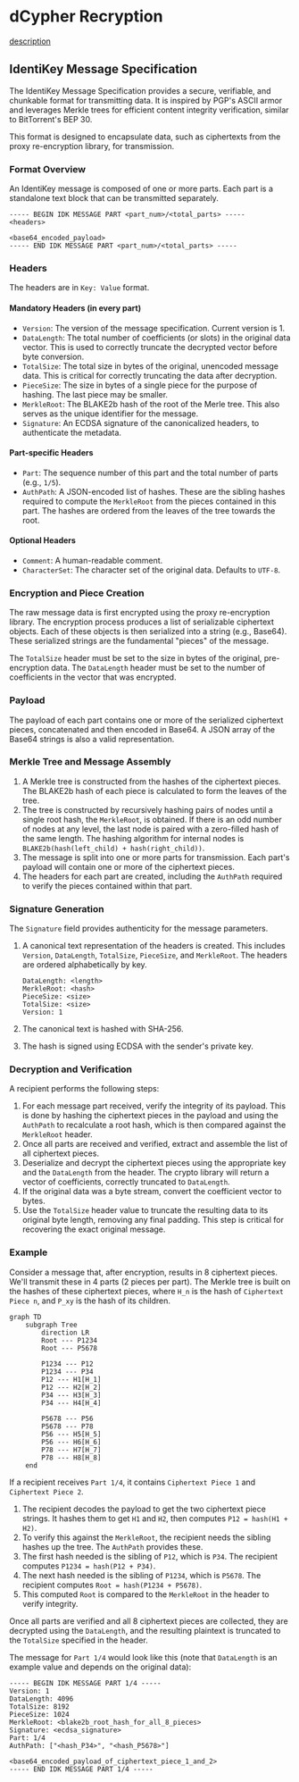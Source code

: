 # dCypher Recryption

[description](https://identikey.io/recryption)

## IdentiKey Message Specification

The IdentiKey Message Specification provides a secure, verifiable, and chunkable format for transmitting data. It is inspired by PGP's ASCII armor and leverages Merkle trees for efficient content integrity verification, similar to BitTorrent's BEP 30.

This format is designed to encapsulate data, such as ciphertexts from the proxy re-encryption library, for transmission.

### Format Overview

An IdentiKey message is composed of one or more parts. Each part is a standalone text block that can be transmitted separately.

```text
----- BEGIN IDK MESSAGE PART <part_num>/<total_parts> -----
<headers>

<base64_encoded_payload>
----- END IDK MESSAGE PART <part_num>/<total_parts> -----
```

### Headers

The headers are in `Key: Value` format.

#### Mandatory Headers (in every part)

* `Version`: The version of the message specification. Current version is 1.
* `DataLength`: The total number of coefficients (or slots) in the original data vector. This is used to correctly truncate the decrypted vector before byte conversion.
* `TotalSize`: The total size in bytes of the original, unencoded message data. This is critical for correctly truncating the data after decryption.
* `PieceSize`: The size in bytes of a single piece for the purpose of hashing. The last piece may be smaller.
* `MerkleRoot`: The BLAKE2b hash of the root of the Merle tree. This also serves as the unique identifier for the message.
* `Signature`: An ECDSA signature of the canonicalized headers, to authenticate the metadata.

#### Part-specific Headers

* `Part`: The sequence number of this part and the total number of parts (e.g., `1/5`).
* `AuthPath`: A JSON-encoded list of hashes. These are the sibling hashes required to compute the `MerkleRoot` from the pieces contained in this part. The hashes are ordered from the leaves of the tree towards the root.

#### Optional Headers

* `Comment`: A human-readable comment.
* `CharacterSet`: The character set of the original data. Defaults to `UTF-8`.

### Encryption and Piece Creation

The raw message data is first encrypted using the proxy re-encryption library. The encryption process produces a list of serializable ciphertext objects. Each of these objects is then serialized into a string (e.g., Base64). These serialized strings are the fundamental "pieces" of the message.

The `TotalSize` header must be set to the size in bytes of the original, pre-encryption data. The `DataLength` header must be set to the number of coefficients in the vector that was encrypted.

### Payload

The payload of each part contains one or more of the serialized ciphertext pieces, concatenated and then encoded in Base64. A JSON array of the Base64 strings is also a valid representation.

### Merkle Tree and Message Assembly

1. A Merkle tree is constructed from the hashes of the ciphertext pieces. The BLAKE2b hash of each piece is calculated to form the leaves of the tree.
2. The tree is constructed by recursively hashing pairs of nodes until a single root hash, the `MerkleRoot`, is obtained. If there is an odd number of nodes at any level, the last node is paired with a zero-filled hash of the same length. The hashing algorithm for internal nodes is `BLAKE2b(hash(left_child) + hash(right_child))`.
3. The message is split into one or more parts for transmission. Each part's payload will contain one or more of the ciphertext pieces.
4. The headers for each part are created, including the `AuthPath` required to verify the pieces contained within that part.

### Signature Generation

The `Signature` field provides authenticity for the message parameters.

1. A canonical text representation of the headers is created. This includes `Version`, `DataLength`, `TotalSize`, `PieceSize`, and `MerkleRoot`. The headers are ordered alphabetically by key.

    ```
    DataLength: <length>
    MerkleRoot: <hash>
    PieceSize: <size>
    TotalSize: <size>
    Version: 1
    ```

2. The canonical text is hashed with SHA-256.
3. The hash is signed using ECDSA with the sender's private key.

### Decryption and Verification

A recipient performs the following steps:

1. For each message part received, verify the integrity of its payload. This is done by hashing the ciphertext pieces in the payload and using the `AuthPath` to recalculate a root hash, which is then compared against the `MerkleRoot` header.
2. Once all parts are received and verified, extract and assemble the list of all ciphertext pieces.
3. Deserialize and decrypt the ciphertext pieces using the appropriate key and the `DataLength` from the header. The crypto library will return a vector of coefficients, correctly truncated to `DataLength`.
4. If the original data was a byte stream, convert the coefficient vector to bytes.
5. Use the `TotalSize` header value to truncate the resulting data to its original byte length, removing any final padding. This step is critical for recovering the exact original message.

### Example

Consider a message that, after encryption, results in 8 ciphertext pieces. We'll transmit these in 4 parts (2 pieces per part). The Merkle tree is built on the hashes of these ciphertext pieces, where `H_n` is the hash of `Ciphertext Piece n`, and `P_xy` is the hash of its children.

```mermaid
graph TD
    subgraph Tree
        direction LR
        Root --- P1234
        Root --- P5678

        P1234 --- P12
        P1234 --- P34
        P12 --- H1[H_1]
        P12 --- H2[H_2]
        P34 --- H3[H_3]
        P34 --- H4[H_4]

        P5678 --- P56
        P5678 --- P78
        P56 --- H5[H_5]
        P56 --- H6[H_6]
        P78 --- H7[H_7]
        P78 --- H8[H_8]
    end
```

If a recipient receives `Part 1/4`, it contains `Ciphertext Piece 1` and `Ciphertext Piece 2`.

1. The recipient decodes the payload to get the two ciphertext piece strings. It hashes them to get `H1` and `H2`, then computes `P12 = hash(H1 + H2)`.
2. To verify this against the `MerkleRoot`, the recipient needs the sibling hashes up the tree. The `AuthPath` provides these.
3. The first hash needed is the sibling of `P12`, which is `P34`. The recipient computes `P1234 = hash(P12 + P34)`.
4. The next hash needed is the sibling of `P1234`, which is `P5678`. The recipient computes `Root = hash(P1234 + P5678)`.
5. This computed `Root` is compared to the `MerkleRoot` in the header to verify integrity.

Once all parts are verified and all 8 ciphertext pieces are collected, they are decrypted using the `DataLength`, and the resulting plaintext is truncated to the `TotalSize` specified in the header.

The message for `Part 1/4` would look like this (note that `DataLength` is an example value and depends on the original data):

```text
----- BEGIN IDK MESSAGE PART 1/4 -----
Version: 1
DataLength: 4096
TotalSize: 8192
PieceSize: 1024
MerkleRoot: <blake2b_root_hash_for_all_8_pieces>
Signature: <ecdsa_signature>
Part: 1/4
AuthPath: ["<hash_P34>", "<hash_P5678>"]

<base64_encoded_payload_of_ciphertext_piece_1_and_2>
----- END IDK MESSAGE PART 1/4 -----
```
